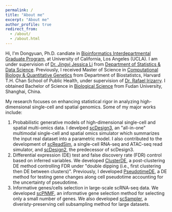 ```yaml
---
permalink: /
title: "About me"
excerpt: "About me"
author_profile: true
redirect_from: 
  - /about/
  - /about.html
---
```


Hi, I'm Dongyuan, Ph.D. candiate in [Bioinformatics Interdepartmental Graduate Program](https://bioinformatics.ucla.edu/), at University of California, Los Angeles (UCLA). I am under supervision of [Dr. Jingyi Jessica Li](http://jsb.ucla.edu/) from [Department of Statistics & Data Science](http://statistics.ucla.edu/). Previously, I received Master of Science in [Computational Biology & Quantitative Genetics](https://www.hsph.harvard.edu/sm-computational-biology/) from Department of Biostatistcs, Harvard T.H. Chan School of Public Health, under supervision of [Dr. Rafael Irizarry](https://rafalab.dfci.harvard.edu/). I obtained Bachelor of Science in [Biological Science](https://life.fudan.edu.cn/) from Fudan University, Shanghai, China.

My research focuses on enhancing statistical rigor in analyzing high-dimensional single-cell and spatial genomics. Some of my major works include:
1. Probabilistic generative models of high-dimensional single-cell and spatial multi-omics data. I develped [scDesign3](https://doi.org/10.1038/s41587-023-01772-1), an "all-in-one" multimodal single-cell and spatial omics simulator which summarizes the input real dataset into a parametric model. I also contributed to the development of [scReadSim](https://www.biorxiv.org/content/10.1101/2022.05.29.493924v3), a single-cell RNA-seq and ATAC-seq read simulator, and [scDesign2](https://doi.org/10.1186/s13059-021-02367-2), the predecessor of scDesign3.
2. Differential expression (DE) test and false discovery rate (FDR) control based on inferred variables. We developed [ClusterDE](https://www.biorxiv.org/content/10.1101/2023.07.21.550107v1), a post-clustering DE method controlling FDR under "double dipping (i.e., first clustering then DE between clusters)". Previously, I developed [PseudotimeDE](https://doi.org/10.1186/s13059-021-02341-y), a DE method for testing gene changes along cell pseudotime accounting for the uncertainty of pseudotime.
3. Informative genes/cells selection in large-scale scRNA-seq data. We developed [scPNMF](https://doi.org/10.1093/bioinformatics/btab273), an informative gene selection method for selecting only a small number of genes. We also developed [scSampler](https://doi.org/10.1093/bioinformatics/btac271), a diveristy-preserving cell subsampling method for large datasets.
